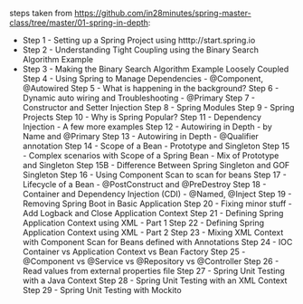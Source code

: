 steps taken from https://github.com/in28minutes/spring-master-class/tree/master/01-spring-in-depth:

* Step 1 - Setting up a Spring Project using htttp://start.spring.io
* Step 2 - Understanding Tight Coupling using the Binary Search Algorithm Example
* Step 3 - Making the Binary Search Algorithm Example Loosely Coupled
Step 4 - Using Spring to Manage Dependencies - @Component, @Autowired
Step 5 - What is happening in the background?
Step 6 - Dynamic auto wiring and Troubleshooting - @Primary
Step 7 - Constructor and Setter Injection
Step 8 - Spring Modules
Step 9 - Spring Projects
Step 10 - Why is Spring Popular?
Step 11 - Dependency Injection - A few more examples
Step 12 - Autowiring in Depth - by Name and @Primary
Step 13 - Autowiring in Depth - @Qualifier annotation
Step 14 - Scope of a Bean - Prototype and Singleton
Step 15 - Complex scenarios with Scope of a Spring Bean - Mix of Prototype and Singleton
Step 15B - Difference Between Spring Singleton and GOF Singleton
Step 16 - Using Component Scan to scan for beans
Step 17 - Lifecycle of a Bean - @PostConstruct and @PreDestroy
Step 18 - Container and Dependency Injection (CDI) - @Named, @Inject
Step 19 - Removing Spring Boot in Basic Application
Step 20 - Fixing minor stuff - Add Logback and Close Application Context
Step 21 - Defining Spring Application Context using XML - Part 1
Step 22 - Defining Spring Application Context using XML - Part 2
Step 23 - Mixing XML Context with Component Scan for Beans defined with Annotations
Step 24 - IOC Container vs Application Context vs Bean Factory
Step 25 - @Component vs @Service vs @Repository vs @Controller
Step 26 - Read values from external properties file
Step 27 - Spring Unit Testing with a Java Context
Step 28 - Spring Unit Testing with an XML Context
Step 29 - Spring Unit Testing with Mockito
